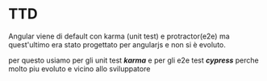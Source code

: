 # TTD

Angular viene di default con karma \(unit test\) e protractor\(e2e\) ma quest'ultimo era stato progettato per angularjs e non si è evoluto.

per questo usiamo per gli unit test _**karma**_ e per gli e2e test _**cypress**_ perche molto piu evoluto e vicino allo sviluppatore

